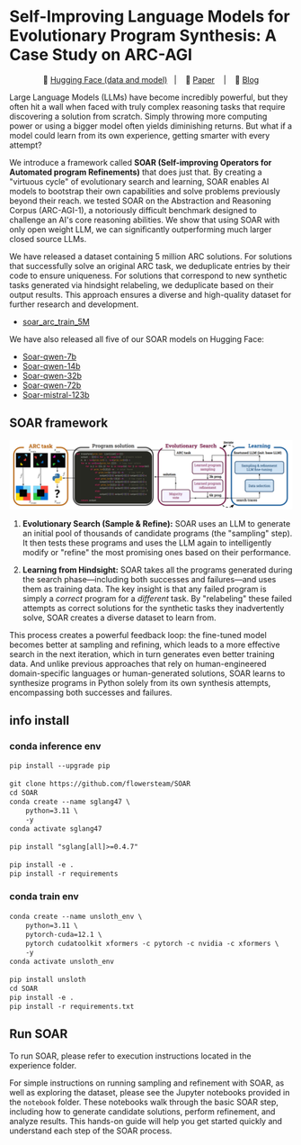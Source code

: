 # Self-Improving Language Models for Evolutionary Program Synthesis: A Case Study on ARC-AGI

<p align="center">
          🤗 <a href="https://huggingface.co/collections/julien31/soar-arc-6856d27681fce01d9af4c4a3">Hugging Face (data and model)</a>&nbsp&nbsp | &nbsp&nbsp 📑 <a href="https://icml.cc/virtual/2025/poster/43499">Paper</a> &nbsp&nbsp | &nbsp&nbsp 📑 <a href="https://julienp.netlify.app/posts/soar/">Blog</a>
</p>

Large Language Models (LLMs) have become incredibly powerful, but they often hit a wall when faced with truly complex reasoning tasks that require discovering a solution from scratch. Simply throwing more computing power or using a bigger model often yields diminishing returns. But what if a model could learn from its own experience, getting smarter with every attempt?

We introduce a framework called **SOAR (Self-improving Operators for Automated program Refinements)** that does just that. By creating a "virtuous cycle" of evolutionary search and learning, SOAR enables AI models to bootstrap their own capabilities and solve problems previously beyond their reach. we tested SOAR on the Abstraction and Reasoning Corpus (ARC-AGI-1), a notoriously difficult benchmark designed to challenge an AI's core reasoning abilities. We show that using SOAR with only open weight LLM, we can significantly outperforming much larger closed source LLMs.


We have released a dataset containing 5 million ARC solutions. For solutions that successfully solve an original ARC task, we deduplicate entries by their code to ensure uniqueness. For solutions that correspond to new synthetic tasks generated via hindsight relabeling, we deduplicate based on their output results. This approach ensures a diverse and high-quality dataset for further research and development.

- [soar_arc_train_5M](https://huggingface.co/datasets/julien31/soar_arc_train_5M)


We have also released all five of our SOAR models on Hugging Face:

- [Soar-qwen-7b](https://huggingface.co/julien31/Soar-qwen-7b)
- [Soar-qwen-14b](https://huggingface.co/julien31/Soar-qwen-14b)
- [Soar-qwen-32b](https://huggingface.co/julien31/Soar-qwen-32b)
- [Soar-qwen-72b](https://huggingface.co/julien31/Soar-qwen-72b)
- [Soar-mistral-123b](https://huggingface.co/julien31/Soar-mistral-123b)


## SOAR framework
![soar](docs/image/soar_fig.png)

1.  **Evolutionary Search (Sample & Refine):** SOAR uses an LLM to generate an initial pool of thousands of candidate programs (the "sampling" step). It then tests these programs and uses the LLM again to intelligently modify or "refine" the most promising ones based on their performance.

2.  **Learning from Hindsight:** SOAR takes all the programs generated during the search phase—including both successes and failures—and uses them as training data. The key insight is that any failed program is simply a *correct* program for a *different* task. By "relabeling" these failed attempts as correct solutions for the synthetic tasks they inadvertently solve, SOAR creates a diverse dataset to learn from.

This process creates a powerful feedback loop: the fine-tuned model becomes better at sampling and refining, which leads to a more effective search in the next iteration, which in turn generates even better training data. And unlike previous approaches that rely on human-engineered domain-specific languages or human-generated solutions, SOAR learns to synthesize programs in Python solely from its own synthesis attempts, encompassing both successes and failures.


## info install

### conda inference env
```
pip install --upgrade pip

git clone https://github.com/flowersteam/SOAR
cd SOAR
conda create --name sglang47 \
    python=3.11 \
    -y
conda activate sglang47

pip install "sglang[all]>=0.4.7"

pip install -e .
pip install -r requirements

```

### conda train env
```
conda create --name unsloth_env \
    python=3.11 \
    pytorch-cuda=12.1 \
    pytorch cudatoolkit xformers -c pytorch -c nvidia -c xformers \
    -y
conda activate unsloth_env

pip install unsloth
cd SOAR
pip install -e .
pip install -r requirements.txt
```

## Run SOAR
To run SOAR, please refer to execution instructions located in the experience folder. 

For simple instructions on running sampling and refinement with SOAR, as well as exploring the dataset, please see the Jupyter notebooks provided in the `notebook` folder. These notebooks walk through the basic SOAR step, including how to generate candidate solutions, perform refinement, and analyze results. This hands-on guide will help you get started quickly and understand each step of the SOAR process.
